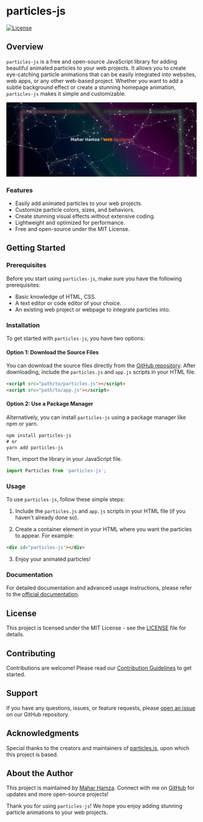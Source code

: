 # particles-js

[![License](https://img.shields.io/badge/License-MIT-blue.svg)](https://github.com/codewithhamza1/particles-js/blob/main/LICENSE)

## Overview

`particles-js` is a free and open-source JavaScript library for adding beautiful animated particles to your web projects. It allows you to create eye-catching particle animations that can be easily integrated into websites, web apps, or any other web-based project. Whether you want to add a subtle background effect or create a stunning homepage animation, `particles-js` makes it simple and customizable.

![Particles Demo](Captu555re.PNG)

### Features

- Easily add animated particles to your web projects.
- Customize particle colors, sizes, and behaviors.
- Create stunning visual effects without extensive coding.
- Lightweight and optimized for performance.
- Free and open-source under the MIT License.

## Getting Started

### Prerequisites

Before you start using `particles-js`, make sure you have the following prerequisites:

- Basic knowledge of HTML, CSS.
- A text editor or code editor of your choice.
- An existing web project or webpage to integrate particles into.

### Installation

To get started with `particles-js`, you have two options:

#### Option 1: Download the Source Files

You can download the source files directly from the [GitHub repository](https://github.com/codewithhamza1/particles-js). After downloading, include the `particles.js` and `app.js` scripts in your HTML file.

```html
<script src="path/to/particles.js"></script>
<script src="path/to/app.js"></script>
```

#### Option 2: Use a Package Manager

Alternatively, you can install `particles-js` using a package manager like npm or yarn.

```shell
npm install particles-js
# or
yarn add particles-js
```

Then, import the library in your JavaScript file.

```javascript
import Particles from 'particles-js';
```

### Usage

To use `particles-js`, follow these simple steps:

1. Include the `particles.js` and `app.js` scripts in your HTML file (if you haven't already done so).

2. Create a container element in your HTML where you want the particles to appear. For example:

```html
<div id="particles-js"></div>
```

3. Enjoy your animated particles!

### Documentation

For detailed documentation and advanced usage instructions, please refer to the [official documentation](https://github.com/codewithhamza1/particles-js#documentation).

## License

This project is licensed under the MIT License - see the [LICENSE](LICENSE) file for details.

## Contributing

Contributions are welcome! Please read our [Contribution Guidelines](CONTRIBUTING.md) to get started.

## Support

If you have any questions, issues, or feature requests, please [open an issue](https://github.com/codewithhamza1/particles-js/issues) on our GitHub repository.

## Acknowledgments

Special thanks to the creators and maintainers of [particles.js](https://github.com/VincentGarreau/particles.js), upon which this project is based.

## About the Author

This project is maintained by [Mahar Hamza](https://github.com/codewithhamza1). Connect with me on [GitHub](https://github.com/codewithhamza1) for updates and more open-source projects!

Thank you for using `particles-js`! We hope you enjoy adding stunning particle animations to your web projects.
